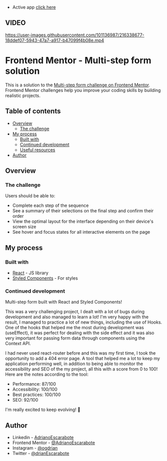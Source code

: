 - Active app [click here](https://multi-step-form-adrianoescarabote.vercel.app/)

## VIDEO

https://user-images.githubusercontent.com/101136987/216338677-18ddef07-5943-47a7-a917-b47099f4b08e.mp4

# Frontend Mentor - Multi-step form solution

This is a solution to the [Multi-step form challenge on Frontend Mentor](https://www.frontendmentor.io/challenges/multistep-form-YVAnSdqQBJ). Frontend Mentor challenges help you improve your coding skills by building realistic projects. 

## Table of contents

- [Overview](#overview)
  - [The challenge](#the-challenge)
- [My process](#my-process)
  - [Built with](#built-with)
  - [Continued development](#continued-development)
  - [Useful resources](#useful-resources)
- [Author](#author)

## Overview

### The challenge

Users should be able to:

- Complete each step of the sequence
- See a summary of their selections on the final step and confirm their order
- View the optimal layout for the interface depending on their device's screen size
- See hover and focus states for all interactive elements on the page

## My process

### Built with

- [React](https://reactjs.org/) - JS library
- [Styled Components](https://styled-components.com/) - For styles

### Continued development

Multi-step form built with React and Styled Components!

This was a very challenging project, I dealt with a lot of bugs during development and also managed to learn a lot! I'm very happy with the result, I managed to practice a lot of new things, including the use of Hooks. One of the hooks that helped me the most during development was (useEffect), it was perfect for dealing with the side effect and it was also very important for passing form data through components using the Context API.

I had never used react-router before and this was my first time, I took the opportunity to add a 404 error page. A tool that helped me a lot to keep my application performing well, in addition to being able to monitor the accessibility and SEO of the my project, all this with a score from 0 to 100! Here are the notes according to the tool:

- Performance: 87/100
- Accessibility: 100/100
- Best practices: 100/100
- SEO: 92/100

I'm really excited to keep evolving! 🚀

## Author

- Linkedin - [AdrianoEscarabote](https://www.linkedin.com/in/adriano-escarabote-944b02233/)
- Frontend Mentor - [@AdrianoEscarabote](https://www.frontendmentor.io/profile/AdrianoEscarabote)
- Instagram - [@ogdrian](https://www.instagram.com/ogdrian/)
- Twitter - [@drianEscarabote](https://twitter.com/drianEscarabote)
